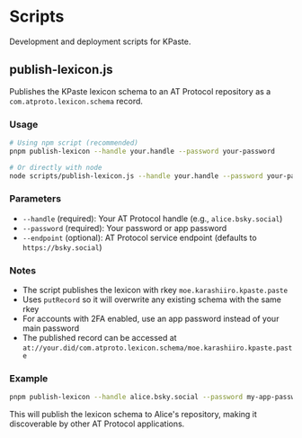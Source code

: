 # Scripts

Development and deployment scripts for KPaste.

## publish-lexicon.js

Publishes the KPaste lexicon schema to an AT Protocol repository as a `com.atproto.lexicon.schema` record.

### Usage

```bash
# Using npm script (recommended)
pnpm publish-lexicon --handle your.handle --password your-password

# Or directly with node
node scripts/publish-lexicon.js --handle your.handle --password your-password --endpoint https://your-pds.com
```

### Parameters

- `--handle` (required): Your AT Protocol handle (e.g., `alice.bsky.social`)
- `--password` (required): Your password or app password
- `--endpoint` (optional): AT Protocol service endpoint (defaults to `https://bsky.social`)

### Notes

- The script publishes the lexicon with rkey `moe.karashiiro.kpaste.paste`
- Uses `putRecord` so it will overwrite any existing schema with the same rkey
- For accounts with 2FA enabled, use an app password instead of your main password
- The published record can be accessed at `at://your.did/com.atproto.lexicon.schema/moe.karashiiro.kpaste.paste`

### Example

```bash
pnpm publish-lexicon --handle alice.bsky.social --password my-app-password
```

This will publish the lexicon schema to Alice's repository, making it discoverable by other AT Protocol applications.
